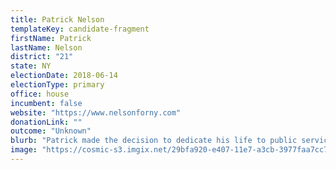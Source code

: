 ```yaml
---
title: Patrick Nelson
templateKey: candidate-fragment
firstName: Patrick
lastName: Nelson
district: "21"
state: NY
electionDate: 2018-06-14
electionType: primary
office: house
incumbent: false
website: "https://www.nelsonforny.com"
donationLink: ""
outcome: "Unknown"
blurb: "Patrick made the decision to dedicate his life to public service in 2011 before entering his senior year at Rensselaer Polytechnic Institute (RPI), where he studied Biochemistry and Biophysics. He realized that at a time when science and technology is becoming a greater part of our daily lives, that there is a need for lawmakers that are literate in these areas. For the past several years, Patrick has been a grassroots activist and was elected as a Delegate for Sen. Bernie Sanders’ 2016 Presidential Campaign. He has seen first-hand the failures of the Democratic Establishment and is committed to building a new model for campaigning and public service."
image: "https://cosmic-s3.imgix.net/29bfa920-e407-11e7-a3cb-3977faa7cc79-JD_Site_PatrickNelson_1000x600_121217.jpg"
---
```

